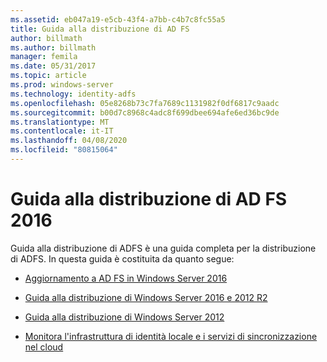 ```yaml
---
ms.assetid: eb047a19-e5cb-43f4-a7bb-c4b7c8fc55a5
title: Guida alla distribuzione di AD FS
author: billmath
ms.author: billmath
manager: femila
ms.date: 05/31/2017
ms.topic: article
ms.prod: windows-server
ms.technology: identity-adfs
ms.openlocfilehash: 05e8268b73c7fa7689c1131982f0df6817c9aadc
ms.sourcegitcommit: b00d7c8968c4adc8f699dbee694afe6ed36bc9de
ms.translationtype: MT
ms.contentlocale: it-IT
ms.lasthandoff: 04/08/2020
ms.locfileid: "80815064"
---
```

# <a name="ad-fs-2016-deployment-guide"></a>Guida alla distribuzione di AD FS 2016


Guida alla distribuzione di ADFS è una guida completa per la distribuzione di ADFS.  In questa guida è costituita da quanto segue:

  
* [Aggiornamento a AD FS in Windows Server 2016](Upgrading-to-AD-FS-in-Windows-Server-2016.md)  

* [Guida alla distribuzione di Windows Server 2016 e 2012 R2](Windows-Server-2012-R2-AD-FS-Deployment-Guide.md)

* [Guida alla distribuzione di Windows Server 2012](Windows-Server-2012-AD-FS-Deployment-Guide.md)

* [Monitora l'infrastruttura di identità locale e i servizi di sincronizzazione nel cloud](https://azure.microsoft.com/documentation/articles/active-directory-aadconnect-health)
  
